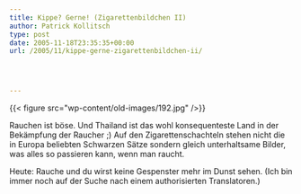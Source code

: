 ```yaml
---
title: Kippe? Gerne! (Zigarettenbildchen II)
author: Patrick Kollitsch
type: post
date: 2005-11-18T23:35:35+00:00
url: /2005/11/kippe-gerne-zigarettenbildchen-ii/




---
```

{{< figure src="wp-content/old-images/192.jpg" />}}

Rauchen ist böse. Und Thailand ist das wohl konsequenteste Land in der Bekämpfung der Raucher ;) Auf den Zigarettenschachteln stehen nicht die in Europa beliebten Schwarzen Sätze sondern gleich unterhaltsame Bilder, was alles so passieren kann, wenn man raucht.

Heute: Rauche und du wirst keine Gespenster mehr im Dunst sehen. (Ich bin immer noch auf der Suche nach einem authorisierten Translatoren.)

